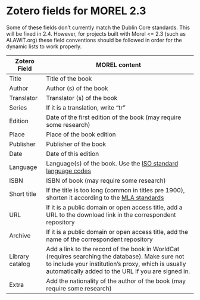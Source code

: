 # Zotero fields for MOREL 2.3

Some of these fields don’t currently match the Dublin Core standards. This will be fixed in 2.4. However, for projects built with Morel <= 2.3 (such as ALAWiT.org) these field conventions should be followed in order for the dynamic lists to work properly.

| **Zotero Field** | **MOREL content** |
| --- | --- |
| Title | Title of the book |
| Author | Author (s) of the book |
| Translator | Translator (s) of the book |
| Series | If it is a translation, write “tr” |
| Edition | Date of the first edition of the book (may require some research) |
| Place | Place of the book edition |
| Publisher | Publisher of the book |
| Date | Date of this edition |
| Language | Language(s) of the book. Use the [ISO standard language codes](https://en.wikipedia.org/wiki/List_of_ISO_639_language_codes) |
| ISBN | ISBN of book (may require some research) |
| Short title | If the title is too long (common in titles pre 1900), shorten it according to the [MLA standards](https://style.mla.org/shortening-a-long-title/) |
| URL | If it is a public domain or open access title, add a URL to the download link in the correspondent repository |
| Archive | If it is a public domain or open access title, add the name of the correspondent repository |
| Library catalog | Add a link to the record of the book in WorldCat (requires searching the database). Make sure not to include your institution’s proxy, which is usually automatically added to the URL if you are signed in. |
| Extra | Add the nationality of the author of the book (may require some research) |
